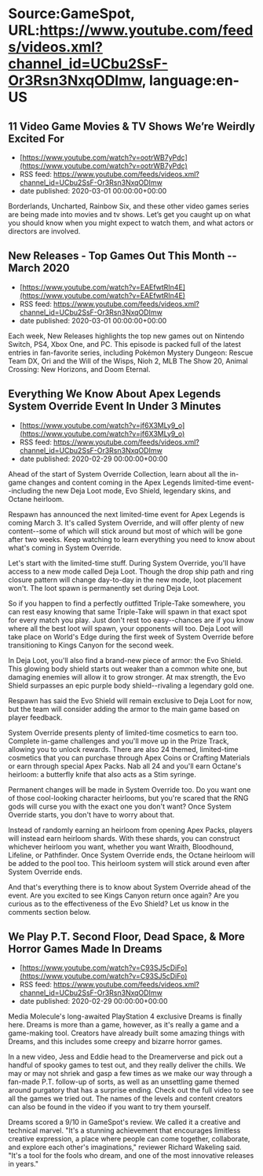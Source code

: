# Source:GameSpot, URL:https://www.youtube.com/feeds/videos.xml?channel_id=UCbu2SsF-Or3Rsn3NxqODImw, language:en-US

## 11 Video Game Movies & TV Shows We’re Weirdly Excited For
 - [https://www.youtube.com/watch?v=ootrWB7yPdc](https://www.youtube.com/watch?v=ootrWB7yPdc)
 - RSS feed: https://www.youtube.com/feeds/videos.xml?channel_id=UCbu2SsF-Or3Rsn3NxqODImw
 - date published: 2020-03-01 00:00:00+00:00

Borderlands, Uncharted, Rainbow Six, and these other video games series are being made into movies and tv shows. Let’s get you caught up on what you should know when you might expect to watch them, and what actors or directors are involved.

## New Releases - Top Games Out This Month -- March 2020
 - [https://www.youtube.com/watch?v=EAEfwtRIn4E](https://www.youtube.com/watch?v=EAEfwtRIn4E)
 - RSS feed: https://www.youtube.com/feeds/videos.xml?channel_id=UCbu2SsF-Or3Rsn3NxqODImw
 - date published: 2020-03-01 00:00:00+00:00

Each week, New Releases highlights the top new games out on Nintendo Switch, PS4, Xbox One, and PC. This episode is packed full of the latest entries in fan-favorite series, including Pokémon Mystery Dungeon: Rescue Team DX, Ori and the Will of the Wisps, Nioh 2, MLB The Show 20, Animal Crossing: New Horizons, and Doom Eternal.

## Everything We Know About Apex Legends System Override Event In Under 3 Minutes
 - [https://www.youtube.com/watch?v=jf6X3MLy9_o](https://www.youtube.com/watch?v=jf6X3MLy9_o)
 - RSS feed: https://www.youtube.com/feeds/videos.xml?channel_id=UCbu2SsF-Or3Rsn3NxqODImw
 - date published: 2020-02-29 00:00:00+00:00

Ahead of the start of System Override Collection, learn about all the in-game changes and content coming in the Apex Legends limited-time event--including the new Deja Loot mode, Evo Shield, legendary skins, and Octane heirloom.

 

Respawn has announced the next limited-time event for Apex Legends is coming March 3. It's called System Override, and will offer plenty of new content--some of which will stick around but most of which will be gone after two weeks. Keep watching to learn everything you need to know about what's coming in System Override.

Let's start with the limited-time stuff. During System Override, you'll have access to a new mode called Deja Loot. Though the drop ship path and ring closure pattern will change day-to-day in the new mode, loot placement won't. The loot spawn is permanently set during Deja Loot.

So if you happen to find a perfectly outfitted Triple-Take somewhere, you can rest easy knowing that same Triple-Take will spawn in that exact spot for every match you play. Just don't rest too easy--chances are if you know where all the best loot will spawn, your opponents will too. Deja Loot will take place on World's Edge during the first week of System Override before transitioning to Kings Canyon for the second week.

In Deja Loot, you'll also find a brand-new piece of armor: the Evo Shield. This glowing body shield starts out weaker than a common white one, but damaging enemies will allow it to grow stronger. At max strength, the Evo Shield surpasses an epic purple body shield--rivaling a legendary gold one.

Respawn has said the Evo Shield will remain exclusive to Deja Loot for now, but the team will consider adding the armor to the main game based on player feedback.

System Override presents plenty of limited-time cosmetics to earn too. Complete in-game challenges and you'll move up in the Prize Track, allowing you to unlock rewards. There are also 24 themed, limited-time cosmetics that you can purchase through Apex Coins or Crafting Materials or earn through special Apex Packs. Nab all 24 and you'll earn Octane's heirloom: a butterfly knife that also acts as a Stim syringe.

Permanent changes will be made in System Override too. Do you want one of those cool-looking character heirlooms, but you're scared that the RNG gods will curse you with the exact one you don't want? Once System Override starts, you don't have to worry about that.

Instead of randomly earning an heirloom from opening Apex Packs, players will instead earn heirloom shards. With these shards, you can construct whichever heirloom you want, whether you want Wraith, Bloodhound, Lifeline, or Pathfinder. Once System Override ends, the Octane heirloom will be added to the pool too. This heirloom system will stick around even after System Override ends.

And that's everything there is to know about System Override ahead of the event. Are you excited to see Kings Canyon return once again? Are you curious as to the effectiveness of the Evo Shield? Let us know in the comments section below.

## We Play P.T. Second Floor, Dead Space, & More Horror Games Made In Dreams
 - [https://www.youtube.com/watch?v=C93SJ5cDiFo](https://www.youtube.com/watch?v=C93SJ5cDiFo)
 - RSS feed: https://www.youtube.com/feeds/videos.xml?channel_id=UCbu2SsF-Or3Rsn3NxqODImw
 - date published: 2020-02-29 00:00:00+00:00

Media Molecule's long-awaited PlayStation 4 exclusive Dreams is finally here. Dreams is more than a game, however, as it's really a game and a game-making tool. Creators have already built some amazing things with Dreams, and this includes some creepy and bizarre horror games.

In a new video, Jess and Eddie head to the Dreamerverse and pick out a handful of spooky games to test out, and they really deliver the chills. We may or may not shriek and gasp a few times as we make our way through a fan-made P.T. follow-up of sorts, as well as an unsettling game themed around purgatory that has a surprise ending. Check out the full video to see all the games we tried out. The names of the levels and content creators can also be found in the video if you want to try them yourself.

Dreams scored a 9/10 in GameSpot's review. We called it a creative and technical marvel. "It's a stunning achievement that encourages limitless creative expression, a place where people can come together, collaborate, and explore each other's imaginations," reviewer Richard Wakeling said. "It's a tool for the fools who dream, and one of the most innovative releases in years."

